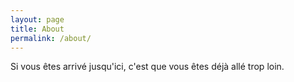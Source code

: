 ```yaml
---
layout: page
title: About
permalink: /about/
---
```



Si vous êtes arrivé jusqu'ici, c'est que vous êtes déjà allé trop loin.

